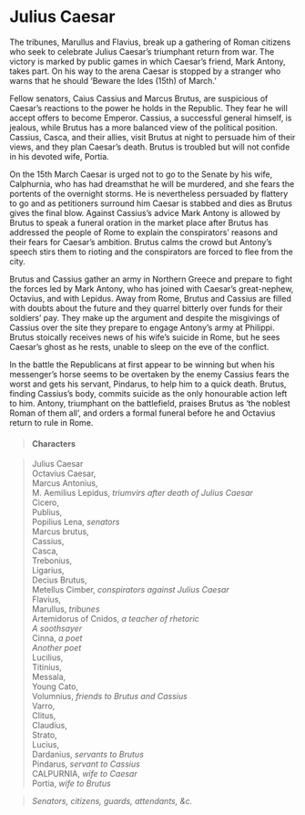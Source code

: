 <!-- ======================================================================
--- Search engine
title:          Julius Caesar
keywords:       Julius, Caesar, tragedy
description:    Julius Caesar by William Shakespeare.
--- Menu system
order:          40
text:           Julius Caesar
hidden:         false
umbel:          false
--- Page properties
id:             
document:       
layout:         layout-2-left
$-left:         play-list
searchable:     true
======================================================================= -->

# Julius Caesar

The tribunes, Marullus and Flavius, break up a gathering of Roman citizens who
seek to celebrate Julius Caesar’s triumphant return from war. The victory is
marked by public games in which Caesar’s friend, Mark Antony, takes part. On his
way to the arena Caesar is stopped by a stranger who warns that he should
‘Beware the Ides (15th) of March.’

Fellow senators, Caius Cassius and Marcus Brutus, are suspicious of Caesar’s
reactions to the power he holds in the Republic. They fear he will accept offers
to become Emperor. Cassius, a successful general himself, is jealous, while
Brutus has a more balanced view of the political position. Cassius, Casca, and
their allies, visit Brutus at night to persuade him of their views, and they
plan Caesar’s death. Brutus is troubled but will not confide in his devoted
wife, Portia.

On the 15th March Caesar is urged not to go to the Senate by his wife,
Calphurnia, who has had dreamsthat he will be murdered, and she fears the
portents of the overnight storms. He is nevertheless persuaded by flattery to go
and as petitioners surround him Caesar is stabbed and dies as Brutus gives the
final blow. Against Cassius’s advice Mark Antony is allowed by Brutus to speak
a funeral oration in the market place after Brutus has addressed the people of
Rome to explain the conspirators’ reasons and their fears for Caesar’s ambition.
Brutus calms the crowd but Antony’s speech stirs them to rioting and the
conspirators are forced to flee from the city.

Brutus and Cassius gather an army in Northern Greece and prepare to fight the
forces led by Mark Antony, who has joined with Caesar’s great-nephew, Octavius,
and with Lepidus. Away from Rome, Brutus and Cassius are filled with doubts
about the future and they quarrel bitterly over funds for their soldiers’ pay.
They make up the argument and despite the misgivings of Cassius over the site
they prepare to engage Antony’s army at Philippi. Brutus stoically receives news
of his wife’s suicide in Rome, but he sees Caesar’s ghost as he rests, unable to
sleep on the eve of the conflict.

In the battle the Republicans at first appear to be winning but when his
messenger’s horse seems to be overtaken by the enemy Cassius fears the worst
and gets his servant, Pindarus, to help him to a quick death. Brutus, finding
Cassius’s body, commits suicide as the only honourable action left to him.
Antony, triumphant on the battlefield, praises Brutus as ‘the noblest Roman of
them all’, and orders a formal funeral before he and Octavius return to rule in
Rome.

>   #### Characters
    
>   Julius Caesar  
    Octavius Caesar,  
    Marcus Antonius,  
    M. Aemilius Lepidus, _triumvirs after death of Julius Caesar_  
    Cicero,  
    Publius,  
    Popilius Lena, _senators_  
    Marcus brutus,  
    Cassius,  
    Casca,  
    Trebonius,  
    Ligarius,  
    Decius Brutus,  
    Metellus Cimber, _conspirators against Julius Caesar_  
    Flavius,  
    Marullus, _tribunes_  
    Artemidorus of Cnidos, _a teacher of rhetoric_  
    _A soothsayer_  
    Cinna, _a poet_  
    _Another poet_  
    Lucilius,  
    Titinius,  
    Messala,  
    Young Cato,  
    Volumnius, _friends to Brutus and Cassius_  
    Varro,  
    Clitus,  
    Claudius,  
    Strato,  
    Lucius,  
    Dardanius, _servants to Brutus_  
    Pindarus, _servant to Cassius_  
    CALPURNIA, _wife to Caesar_  
    Portia, _wife to Brutus_
    
>   _Senators, citizens, guards, attendants, &c._
